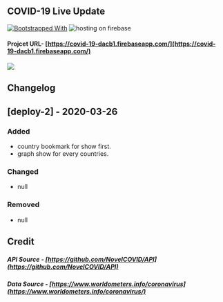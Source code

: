 ## COVID-19 Live Update

[![Bootstrapped With](https://img.shields.io/badge/bootstrapped%20with-create%20react%20app-blue.svg)](https://github.com/facebookincubator/create-react-app) ![hosting on firebase](https://img.shields.io/badge/Hosting-Firebase-green)

#### Projcet URL- [https://covid-19-dacb1.firebaseapp.com/](https://covid-19-dacb1.firebaseapp.com/)

![](https://user-images.githubusercontent.com/3104648/28351989-7f68389e-6c4b-11e7-9bf2-e9fcd4977e7a.png)

## Changelog

## [deploy-2] - 2020-03-26

### Added

- country bookmark for show first.
- graph show for every countries.

### Changed

- null

### Removed

- null

## Credit

##### API Source - [https://github.com/NovelCOVID/API](https://github.com/NovelCOVID/API)

##### Data Source - [https://www.worldometers.info/coronavirus](https://www.worldometers.info/coronavirus/)
